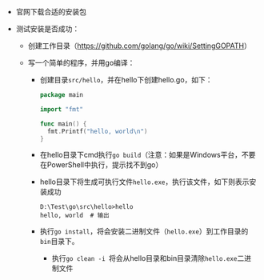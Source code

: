* 官网下载合适的安装包

* 测试安装是否成功：

  * 创建工作目录（<https://github.com/golang/go/wiki/SettingGOPATH>）

  * 写一个简单的程序，并用go编译：

    * 创建目录`src/hello`，并在hello下创建hello.go，如下：

      ```go
      package main
      
      import "fmt"
      
      func main() {
      	fmt.Printf("hello, world\n")
      }
      ```

    * 在hello目录下cmd执行`go build`（注意：如果是Windows平台，不要在PowerShell中执行，提示找不到go）

    * hello目录下将生成可执行文件`hello.exe`，执行该文件，如下则表示安装成功

      ```shell
      D:\Test\go\src\hello>hello
      hello, world  # 输出
      ```

    * 执行`go install`，将会安装二进制文件（`hello.exe`）到工作目录的`bin`目录下。
      * 执行`go clean -i `将会从hello目录和bin目录清除`hello.exe`二进制文件